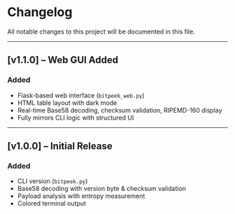 # Changelog

All notable changes to this project will be documented in this file.

---

## [v1.1.0] – Web GUI Added

### Added
- Flask-based web interface (`bitpeek_web.py`)
- HTML table layout with dark mode
- Real-time Base58 decoding, checksum validation, RIPEMD-160 display
- Fully mirrors CLI logic with structured UI

---

## [v1.0.0] – Initial Release

### Added
- CLI version (`bitpeek.py`)
- Base58 decoding with version byte & checksum validation
- Payload analysis with entropy measurement
- Colored terminal output
